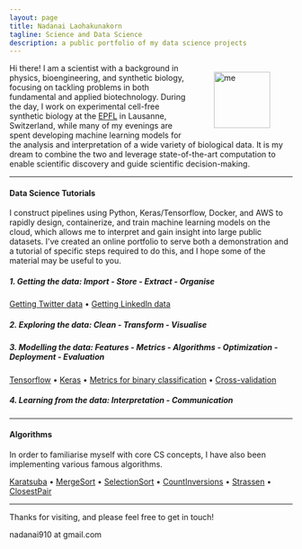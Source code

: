 ```yaml
---
layout: page
title: Nadanai Laohakunakorn
tagline: Science and Data Science
description: a public portfolio of my data science projects
---
```


<img src="/assets/images/profile_.png" width="100" alt="me" align="right" hspace="40" vspace="15">

Hi there! I am a scientist with a background in physics, bioengineering, and synthetic biology, focusing on tackling problems in both fundamental and applied biotechnology. During the day, I work on experimental cell-free synthetic biology at the [EPFL](https://www.epfl.ch) in Lausanne, Switzerland, while many of my evenings are spent developing machine learning models for the analysis and interpretation of a wide variety of biological data. It is my dream to combine the two and leverage state-of-the-art computation to enable scientific discovery and guide scientific decision-making.

---
#### Data Science Tutorials

I construct pipelines using Python, Keras/Tensorflow, Docker, and AWS to rapidly design, containerize, and train machine learning models on the cloud, which allows me to interpret and gain insight into large public datasets. I've created an online portfolio to serve both a demonstration and a tutorial of specific steps required to do this, and I hope some of the material may be useful to you.

##### 1. Getting the data: Import - Store - Extract - Organise
[Getting Twitter data](/2018/11/14/Getting-Twitter-Data-with-Python) • [Getting LinkedIn data](/2018/11/15/Getting-LinkedIn-Data-with-Python)

##### 2. Exploring the data: Clean - Transform - Visualise


##### 3. Modelling the data: Features - Metrics - Algorithms - Optimization - Deployment - Evaluation
[Tensorflow](/2018/11/21/Hello-Tensorflow) • [Keras](/2018/11/19/Introduction-to-Keras) • [Metrics for binary classification](/2018/11/24/Metrics-for-binary-classification) • [Cross-validation](/2018/11/26/Cross-validation)

##### 4. Learning from the data: Interpretation - Communication  

---
#### Algorithms

In order to familiarise myself with core CS concepts, I have also been implementing various famous algorithms.

[Karatsuba](/pages/algorithms/karatsuba.html) • [MergeSort](/pages/algorithms/mergesort.html) • [SelectionSort](/pages/algorithms/selectionsort.html) • [CountInversions](/pages/algorithms/countinversions.html) • [Strassen](/pages/algorithms/strassen.html) • [ClosestPair](/pages/algorithms/closestpair.html)

---
Thanks for visiting, and please feel free to get in touch!

nadanai910 at gmail.com




